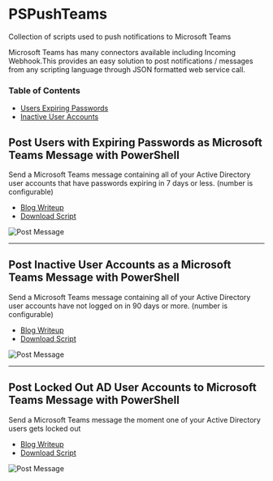 # PSPushTeams
Collection of scripts used to push notifications to Microsoft Teams

Microsoft Teams has many connectors available including Incoming Webhook.This provides an easy solution to post notifications / messages from any scripting language through JSON formatted web service call.

### Table of Contents
* [Users Expiring Passwords](https://github.com/bwya77/PSPushTeams/blob/master/README.md#post-users-with-expiring-passwords-as-microsoft-teams-message-with-powershell)
* [Inactive User Accounts](https://github.com/bwya77/PSPushTeams/blob/master/README.md#post-inactive-user-accounts-as-a-microsoft-teams-message-with-powershell)

## Post Users with Expiring Passwords as Microsoft Teams Message with PowerShell 
Send a Microsoft Teams message containing all of your Active Directory user accounts that have passwords expiring in 7 days or less. (number is configurable)

* [Blog Writeup](https://thelazyadministrator.com/2018/12/07/post-users-with-expiring-passwords-as-team-message-with-powershell/)
* [Download Script](https://github.com/bwya77/PSPushTeams/blob/master/ExpiringPasswordUsers.ps1)

![Post Message](https://thelazyadministrator.com/wp-content/uploads/2018/12/notification-1.png)


____

## Post Inactive User Accounts as a Microsoft Teams Message with PowerShell
Send a Microsoft Teams message containing all of your Active Directory user accounts have not logged on in 90 days or more. (number is configurable)

* [Blog Writeup](https://thelazyadministrator.com/2018/12/11/post-inactive-users-as-a-microsoft-teams-message-with-powershell/)
* [Download Script](https://github.com/bwya77/PSPushTeams/blob/master/InactiveUsers.ps1)

![Post Message](https://thelazyadministrator.com/wp-content/uploads/2018/12/Inactive-Users.png)


____
## Post Locked Out AD User Accounts to Microsoft Teams Message with PowerShell
Send a Microsoft Teams message the moment one of your Active Directory users gets locked out

* [Blog Writeup](https://thelazyadministrator.com/2018/12/13/get-a-teams-notification-the-moment-an-active-directory-user-gets-locked-out-with-powershell-using-webhooks/)
* [Download Script](https://github.com/bwya77/PSPushTeams/blob/master/LockedOutUser.ps1)

![Post Message](https://thelazyadministrator.com/wp-content/uploads/2018/12/lockout.png)
